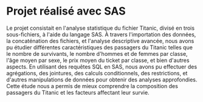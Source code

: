 # Projet réalisé avec SAS

 Le projet consistait en l'analyse statistique du fichier Titanic, divisé en trois sous-fichiers, à l'aide du langage SAS. À travers l'importation des données, la concaténation des fichiers, et l'analyse descriptive avancée, nous avons pu étudier différentes caractéristiques des passagers du Titanic telles que le nombre de survivants, le nombre d'hommes et de femmes par classe, l'âge moyen par sexe, le prix moyen du ticket par classe, et bien d'autres aspects. En utilisant des requêtes SQL en SAS, nous avons pu effectuer des agrégations, des jointures, des calculs conditionnels, des restrictions, et d'autres manipulations de données pour obtenir des analyses approfondies. Cette étude nous a permis de mieux comprendre la composition des passagers du Titanic et les facteurs affectant leur survie.
